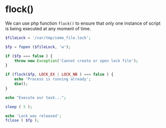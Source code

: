 # flock()

We can use php function `flock()` to ensure that only one instance of script is being executed at any moment of time.

```php
$fileLock = '/var/tmp/some_file.lock';

$fp = fopen ($fileLock, 'w');

if ($fp === false ) {
    throw new Exception('Cannot create or open lock file');
}

if (flock($fp, LOCK_EX | LOCK_NB ) === false ) {
    echo 'Process is running already';
    die();
}

echo "Execute our task...";

sleep ( 5 );

echo 'Lock was released';
fclose ( $fp );
```
